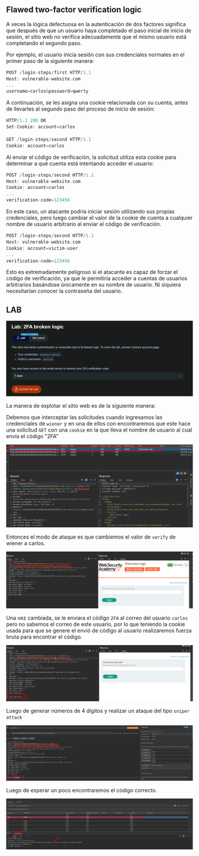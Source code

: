 ## Flawed two-factor verification logic

A veces la lógica defectuosa en la autenticación de dos factores significa que después de que un usuario haya completado el paso inicial de inicio de sesión, el sitio web no verifica adecuadamente que el mismo usuario está completando el segundo paso.

Por ejemplo, el usuario inicia sesión con sus credenciales normales en el primer paso de la siguiente manera:

```c
POST /login-steps/first HTTP/1.1
Host: vulnerable-website.com
...
username=carlos&password=qwerty
```

A continuación, se les asigna una cookie relacionada con su cuenta, antes de llevarles al segundo paso del proceso de inicio de sesión:

```c
HTTP/1.1 200 OK
Set-Cookie: account=carlos

GET /login-steps/second HTTP/1.1
Cookie: account=carlos
```

Al enviar el código de verificación, la solicitud utiliza esta cookie para determinar a qué cuenta está intentando acceder el usuario:

```c
POST /login-steps/second HTTP/1.1
Host: vulnerable-website.com
Cookie: account=carlos
...
verification-code=123456
```

En este caso, un atacante podría iniciar sesión utilizando sus propias credenciales, pero luego cambiar el valor de la cookie de cuenta a cualquier nombre de usuario arbitrario al enviar el código de verificación.

```c
POST /login-steps/second HTTP/1.1
Host: vulnerable-website.com
Cookie: account=victim-user
...
verification-code=123456
```

Esto es extremadamente peligroso si el atacante es capaz de forzar el código de verificación, ya que le permitiría acceder a cuentas de usuarios arbitrarios basándose únicamente en su nombre de usuario. Ni siquiera necesitarían conocer la contraseña del usuario.

## LAB 

![20250804230131.png](20250804230131.png)

La manera de explotar el sitio web es de la siguiente manera: 

Debemos que interceptar las solicitudes cuando ingresamos las credenciales de `wiener` y en una de ellos con encontraremos que este hace una solicitud `GET` con una `cookie` en la que lleva el nombre de usuario al cual envía el código "2FA" 

![20250804234423.png](20250804234423.png)

Entonces el modo de ataque es que cambiemos el valor de  `verify` de wiener a carlos.

![20250804234331.png](20250804234331.png)

Una vez cambiada, se le enviara el código `2FA` al correo del usuario `carlos` pero no sabemos el correo de este usuario, por lo que teniendo la cookie usada para que se genere el envió de código al usuario realizaremos fuerza bruta para encontrar el código.


![20250804234506.png](20250804234506.png)

Luego de generar números de 4 dígitos y realizar un ataque del tipo `sniper attack` 

![20250804234539.png](20250804234539.png)

Luego de esperar un poco encontraremos el código correcto.

![20250804235433.png](20250804235433.png)

